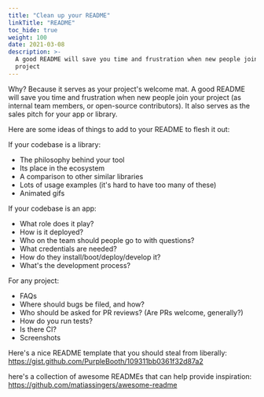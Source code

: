 ```yaml
---
title: "Clean up your README"
linkTitle: "README"
toc_hide: true
weight: 100
date: 2021-03-08
description: >-
  A good README will save you time and frustration when new people join your
  project
---
```


Why? Because it serves as your project's welcome mat. A good README will save
you time and frustration when new people join your project (as internal team
members, or open-source contributors). It also serves as the sales pitch for
your app or library.

Here are some ideas of things to add to your README to flesh it out:

If your codebase is a library:

- The philosophy behind your tool
- Its place in the ecosystem
- A comparison to other similar libraries
- Lots of usage examples (it's hard to have too many of these)
- Animated gifs

If your codebase is an app:

- What role does it play?
- How is it deployed?
- Who on the team should people go to with questions?
- What credentials are needed?
- How do they install/boot/deploy/develop it?
- What's the development process?

For any project:

- FAQs
- Where should bugs be filed, and how?
- Who should be asked for PR reviews? (Are PRs welcome, generally?)
- How do you run tests?
- Is there CI?
- Screenshots

Here's a nice README template that you should steal from liberally:
https://gist.github.com/PurpleBooth/109311bb0361f32d87a2

here's a collection of awesome READMEs that can help provide inspiration:
https://github.com/matiassingers/awesome-readme
